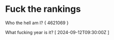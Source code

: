 # Fuck the rankings

Who the hell am I?
{ 4621069 }

What fucking year is it?
[ 2024-09-12T09:30:00Z ]
